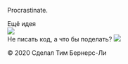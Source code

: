 <!DOCTYPE html>
<html lang="ru">
<head>
  <meta charset="UTF-8">
  <meta name="viewport" content="width=device-width, initial-scale=1.0">
  <meta http-equiv="X-UA-Compatible" content="ie=edge">
  <title>Procrastinate.</title>
  <link rel="stylesheet" href="style.css">
  <link rel="icon" type="image" href="https://code.s3.yandex.net/web-code/js-favicon.ico">
</head>
<body>

 <script>!function(a,m,o,c,r,m){a[o+c]=a[o+c]||{setMeta:function(p){this.params=(this.params||[]).concat([p])}},a[o+r]=a[o+r]||function(f){a[o+r].f=(a[o+r].f||[]).concat([f])},a[o+r]({id:"808093",hash:"7d0988ab1261dd79d05018f02092cca5",locale:"ru"})}(window,0,"amo_forms_","params","load");</script><script id="amoforms_script_808093" async="async" charset="utf-8" src="https://forms.amocrm.ru/forms/assets/js/amoforms.js?1626269966"></script>



 <div class="header">
    <p class="logo">Procrastinate.</p>
    <div class="button">Ещё идея</div>
  </div>

  <img class="image" src="https://code.s3.yandex.net/web-code/procrastinate/9.png">

  <div class="advice">
    <span>Не писать код, а</span>
    <span class="phrase">что бы поделать?</span>
    <img class="cursor" src="https://code.s3.yandex.net/web-code/cursor.gif">
  </div>

  <p class="footer">© 2020 Сделал Тим Бернерс-Ли</p>

  <script src="script.js"></script>


<script>!function(a,m,o,c,r,m){a[o+c]=a[o+c]||{setMeta:function(p){this.params=(this.params||[]).concat([p])}},a[o+r]=a[o+r]||function(f){a[o+r].f=(a[o+r].f||[]).concat([f])},a[o+r]({id:"808096",hash:"858d69579c3bf2724c4dc793fb8553b0",locale:"ru"})}(window,0,"amo_forms_","params","load");</script><script id="amoforms_script_808096" async="async" charset="utf-8" src="https://forms.amocrm.ru/forms/assets/js/amoforms.js?1626270037"></script>

<script>
 var user_name = "Nicolay";
    var user_email = "dino@ya.ru";
    
  
(function(a,m,o,c,r,m){a[m]={id:"52775",hash:"5e3e83206e944f580675e6b4cd5a6893ed1c562bf7dea68b1d13c73171c0c31e",locale:"ru",inline:false,setMeta:function(p){this.params=(this.params||[]).concat([p])}};a[o]=a[o]||function(){(a[o].q=a[o].q||[]).push(arguments)};var d=a.document,s=d.createElement('script');s.async=true;s.id=m+'_script';s.src='https://gso.amocrm.ru/js/button.js?1630311457';d.head&&d.head.appendChild(s)}(window,0,'amoSocialButton',0,0,'amo_social_button'));
  amo_social_button.setMeta({

      bot_params: {
        username: user_name,
        useremail: user_email
  }
})
</script>

</body>
</html>




